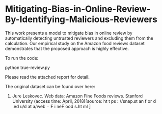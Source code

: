 # Mitigating-Bias-in-Online-Review-By-Identifying-Malicious-Reviewers


This work presents a model to mitigate bias in online review by automatically detecting untrusted reviewers and excluding them from the calculation. Our empirical study on the Amazon food reviews dataset demonstrates that the proposed approach is highly effective.


To run the code: 

python true-review.py

Please read the attached report for detail.

The original dataset can be found over here:

1. Jure Leskovec. Web data: Amazon Fine Foods reviews. Stanford University
(access time: April, 2018)[source: ht t ps : //snap.st an f or d .ed u/d at a/web −
F i neF ood s.ht ml ]
